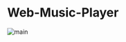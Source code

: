 # Web-Music-Player
![main](https://user-images.githubusercontent.com/85963909/182248265-b0572e01-fec5-427b-b169-c4bf89c46f4d.png)
